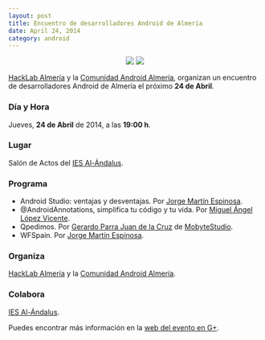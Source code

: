 ```yaml
---
layout: post
title: Encuentro de desarrolladores Android de Almería
date: April 24, 2014
category: android
---
```


<p align="center">
  <a href="http://hacklabalmeria.net"><img src="http://josejuansanchez.github.io/images/logo_hacklab.png" /></a>
  <a href="https://plus.google.com/u/0/communities/105420979515011141876"><img src="http://josejuansanchez.github.io/images/logo_android.png" /></a>
</p>

[HackLab Almería](http://hacklabalmeria.net) y la [Comunidad Android Almería](https://plus.google.com/u/0/communities/105420979515011141876), organizan un encuentro de desarrolladores Android de Almería el próximo **24 de Abril**.

### Día y Hora

Jueves, **24 de Abril** de 2014, a las **19:00 h**.

### Lugar

Salón de Actos del [IES Al-Ándalus](http://www.iesalandalus.org).

### Programa

- Android Studio: ventajas y desventajas. Por [Jorge Martín Espinosa](https://twitter.com/arasthel92).
- @AndroidAnnotations, simplifica tu código y tu vida. Por [Miguel Ángel López Vicente](https://twitter.com/MiguelAngel_LV).
- Qpedimos. Por [Gerardo Parra Juan de la Cruz](https://plus.google.com/u/0/107579737416167533257) de [MobyteStudio](http://www.mobitstudio.com).
- WFSpain. Por [Jorge Martín Espinosa](https://twitter.com/arasthel92).

### Organiza

[HackLab Almería](http://hacklabalmeria.net) y la [Comunidad Android Almería](https://plus.google.com/u/0/communities/105420979515011141876).

### Colabora

[IES Al-Ándalus](http://www.iesalandalus.org).


Puedes encontrar más información en la [web del evento en G+](https://plus.google.com/u/0/events/cubsahdlmf0hi88ko8493bv2hmc).